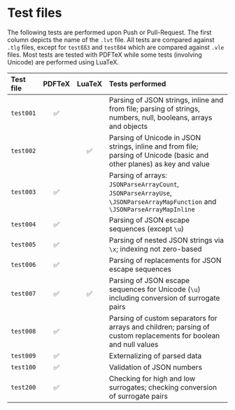 # Test files

The following tests are performed upon Push or Pull-Request. The first column depicts the name of the `.lvt` file. All tests are compared against `.tlg` files, except for `testßß3` and `testß04` which are compared against `.vle` files. Most tests are tested with PDFTeX while some tests (involving Unicode) are performed using LuaTeX.

| Test file | PDFTeX | LuaTeX | Tests performed |
| :---      | :---:  | :---:  | :---            |
| `test001` | ✅ |    | Parsing of JSON strings, inline and from file; parsing of strings, numbers, null, booleans, arrays and objects |
| `test002` |    | ✅ | Parsing of Unicode in JSON strings, inline and from file; parsing of Unicode (basic and other planes) as key and value |
| `test003` | ✅ |    | Parsing of arrays: `JSONParseArrayCount`, `JSONParseArrayUse`, `\JSONParseArrayMapFunction` and `\JSONParseArrayMapInline` |
| `test004` | ✅ |    | Parsing of JSON escape sequences (except `\u`) |
| `test005` | ✅ |    | Parsing of nested JSON strings via `\x`; indexing not zero-based |
| `test006` | ✅ |    | Parsing of replacements for JSON escape sequences |
| `test007` | ✅ | ✅ | Parsing of JSON escape sequences for Unicode (`\u`) including conversion of surrogate pairs |
| `test008` | ✅ |    | Parsing of custom separators for arrays and children; parsing of custom replacements for boolean and null values |
| `test009` | ✅ |    | Externalizing of parsed data |
| `test100` | ✅ |    | Validation of JSON numbers |
| `test200` | ✅ |    | Checking for high and low surrogates; checking conversion of surrogate pairs |
